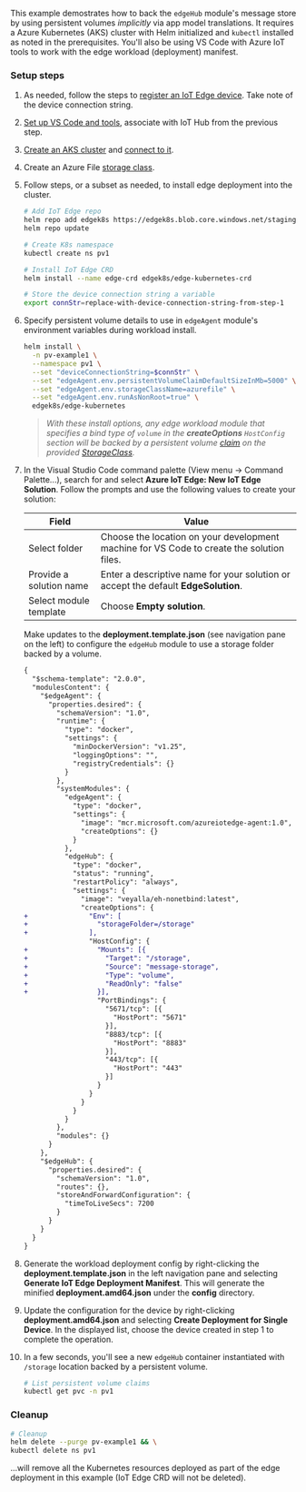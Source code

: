 This example demostrates how to back the `edgeHub` module's message store by using persistent volumes *implicitly* via app model translations. It requires a Azure Kubernetes (AKS) cluster with Helm initialized and `kubectl` installed as noted in the prerequisites. You'll also be using VS Code with Azure IoT tools to work with the edge workload (deployment) manifest.

### Setup steps

1. As needed, follow the steps to [register an IoT Edge device](https://docs.microsoft.com/en-us/azure/iot-edge/quickstart-linux#register-an-iot-edge-device). Take note of the device connection string.

1. [Set up VS Code and tools](https://docs.microsoft.com/en-us/azure/iot-edge/tutorial-develop-for-linux#set-up-vs-code-and-tools), associate with IoT Hub from the previous step.

1. [Create an AKS cluster](https://docs.microsoft.com/azure/aks/kubernetes-walkthrough?view=azure-cli-latest#create-aks-cluster) and [connect to it](https://docs.microsoft.com/azure/aks/kubernetes-walkthrough?view=azure-cli-latest#connect-to-the-cluster).

1. Create an Azure File [storage class](https://docs.microsoft.com/azure/aks/azure-files-dynamic-pv#create-a-storage-class).

1. Follow steps, or a subset as needed, to install edge deployment into the cluster.

    ```bash
    # Add IoT Edge repo
    helm repo add edgek8s https://edgek8s.blob.core.windows.net/staging  
    helm repo update

    # Create K8s namespace
    kubectl create ns pv1

    # Install IoT Edge CRD
    helm install --name edge-crd edgek8s/edge-kubernetes-crd  

    # Store the device connection string a variable
    export connStr=replace-with-device-connection-string-from-step-1
    ```

1. Specify persistent volume details to use in `edgeAgent` module's environment variables during workload install.

    ```bash
    helm install \
      -n pv-example1 \
      --namespace pv1 \
      --set "deviceConnectionString=$connStr" \
      --set "edgeAgent.env.persistentVolumeClaimDefaultSizeInMb=5000" \
      --set "edgeAgent.env.storageClassName=azurefile" \
      --set "edgeAgent.env.runAsNonRoot=true" \
      edgek8s/edge-kubernetes
    ```

    >*With these install options, any edge workload module that specifies a bind type of `volume` in the **createOptions** `HostConfig` section will be backed by a persistent volume [claim](https://kubernetes.io/docs/tasks/configure-pod-container/configure-persistent-volume-storage/#create-a-persistentvolumeclaim) on the provided [StorageClass](https://kubernetes.io/docs/concepts/storage/storage-classes/).*

1. In the Visual Studio Code command palette (View menu -> Command Palette...), search for and select **Azure IoT Edge: New IoT Edge Solution**. Follow the prompts and use the following values to create your solution: 

   | Field | Value |
   | ----- | ----- |
   | Select folder | Choose the location on your development machine for VS Code to create the solution files. |
   | Provide a solution name | Enter a descriptive name for your solution or accept the default **EdgeSolution**. |
   | Select module template | Choose **Empty solution**. |

   Make updates to the **deployment.template.json** (see navigation pane on the left) to configure the `edgeHub` module to use a storage folder backed by a volume.

    ```diff
    {
      "$schema-template": "2.0.0",
      "modulesContent": {
        "$edgeAgent": {
          "properties.desired": {
            "schemaVersion": "1.0",
            "runtime": {
              "type": "docker",
              "settings": {
                "minDockerVersion": "v1.25",
                "loggingOptions": "",
                "registryCredentials": {}
              }
            },
            "systemModules": {
              "edgeAgent": {
                "type": "docker",
                "settings": {
                  "image": "mcr.microsoft.com/azureiotedge-agent:1.0",
                  "createOptions": {}
                }
              },
              "edgeHub": {
                "type": "docker",
                "status": "running",
                "restartPolicy": "always",
                "settings": {
                  "image": "veyalla/eh-nonetbind:latest",
                  "createOptions": {
    +               "Env": [
    +                 "storageFolder=/storage"
    +               ],
                    "HostConfig": {
    +                 "Mounts": [{
    +                   "Target": "/storage",
    +                   "Source": "message-storage",
    +                   "Type": "volume",
    +                   "ReadOnly": "false"
    +                 }],
                      "PortBindings": {
                        "5671/tcp": [{
                          "HostPort": "5671"
                        }],
                        "8883/tcp": [{
                          "HostPort": "8883"
                        }],
                        "443/tcp": [{
                          "HostPort": "443"
                        }]
                      }
                    }
                  }
                }
              }
            },
            "modules": {}
          }
        },
        "$edgeHub": {
          "properties.desired": {
            "schemaVersion": "1.0",
            "routes": {},
            "storeAndForwardConfiguration": {
              "timeToLiveSecs": 7200
            }
          }
        }
      }
    }

    ```

1. Generate the workload deployment config by right-clicking the **deployment.template.json** in the left navigation pane and selecting **Generate IoT Edge Deployment Manifest**. This will generate the minified **deployment.amd64.json** under the **config** directory.

1. Update the configuration for the device by right-clicking **deployment.amd64.json** and selecting **Create Deployment for Single Device**. In the displayed list, choose the device created in step 1 to complete the operation.

1. In a few seconds, you'll see a new `edgeHub` container instantiated with `/storage` location backed by a persistent volume.

    ```bash
    # List persistent volume claims 
    kubectl get pvc -n pv1
    ```

### Cleanup

```bash
# Cleanup
helm delete --purge pv-example1 && \
kubectl delete ns pv1
 ``` 

 ...will remove all the  Kubernetes resources deployed as part of the edge deployment in this example (IoT Edge CRD will not be deleted).
